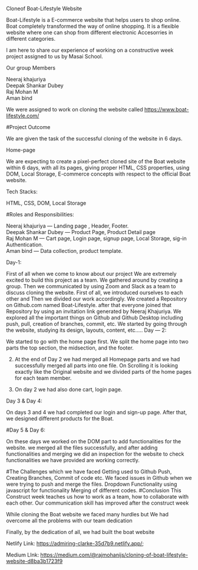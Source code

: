 Cloneof Boat-Lifestyle Website

Boat-Lifestyle is a E-commerce website that helps users to shop online. Boat completely transformed the way of online shopping. It is a flexible website where one can shop from different electronic Accesorries in different categories. 

I am here to share our experience of working on a constructive week project assigned to us by Masai School.

Our group Members

Neeraj khajuriya<br>
Deepak Shankar Dubey<br>
Raj Mohan M<br>
Aman bind

We were assigned to work on cloning the website called https://www.boat-lifestyle.com/

#Project Outcome

We are given the task of the successful cloning of the website in 6 days.



Home-page

We are expecting to create a pixel-perfect cloned site of the Boat website within 6 days, with all its pages, giving proper HTML, CSS properties, using DOM, Local Storage, E-commerce concepts with respect to the official Boat website.


Tech Stacks:

HTML,
CSS,
DOM,
Local Storage

#Roles and Responsibilities:

Neeraj khajuriya — Landing page , Header, Footer.<br>
Deepak Shankar Dubey — Product Page, Product Detail page<br>
Raj Mohan M — Cart page, Login page, signup page, Local Storage, sig-in Authentication.<br>
Aman bind — Data collection, product template.

Day-1:

First of all when we come to know about our project We are extremely excited to build this project as a team.
We gathered around by creating a group. Then we communicated by using Zoom and Slack as a team to discuss cloning the website. First of all, we introduced ourselves to each other and Then we divided our work accordingly.
We created a Repository on Github.com named Boat-Lifestyle. after that everyone joined that Repository by using an invitation link generated by Neeraj Khajuriya.
We explored all the important things on Github and Github Desktop including push, pull, creation of branches, commit, etc.
We started by going through the website, studying its design, layouts, content, etc…..
Day — 2:

We started to go with the home page first. We split the home page into two parts the top section, the midsection, and the footer.


2. At the end of Day 2 we had merged all Homepage parts and we had successfully merged all parts into one file. On Scrolling it is looking exactly like the Original website and we divided parts of the home pages for each team member.

3. On day 2 we had also done cart, login page.





Day 3 & Day 4:

On days 3 and 4 we had completed our login and sign-up page. After that, we designed different products for the Boat.





#Day 5 & Day 6:

On these days we worked on the DOM part to add functionalities for the website. we merged all the files successfully, and after adding functionalities and merging we did an inspection for the website to check functionalities we have provided are working correctly.

#The Challenges which we have faced
Getting used to Github Push, Creating Branches, Commit of code etc.
We faced issues in Github when we were trying to push and merge the files.
Dropdown Functionality
using javascript for functionality
Merging of different codes.
#Conclusion
This Construct week teaches us how to work as a team, how to collaborate with each other. Our communication skill has improved after the construct week

While cloning the Boat website we faced many hurdles but We had overcome all the problems with our team dedication

Finally, by the dedication of all, we had built the boat website


Netlify Link: https://admiring-clarke-35d7b9.netlify.app/;

Medium LInk: https://medium.com/@rajmohanijs/cloning-of-boat-lifestyle-website-d8ba3b1723f9
